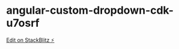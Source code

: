 # angular-custom-dropdown-cdk-u7osrf

[Edit on StackBlitz ⚡️](https://stackblitz.com/edit/angular-custom-dropdown-cdk-u7osrf)